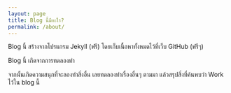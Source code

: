 ```yaml
---
layout: page
title: Blog นี้มีอะไร?
permalink: /about/
---
```


Blog นี้ สร้างจากโปรแกรม Jekyll (ฟรี) โดยเก็บเนื้อหาทั้งหมดไว้ที่เว็บ GitHub (ฟรีๆ) 

Blog นี้ เกิดจากการทดลองทำ 

จากนั้นเกิดความสนุกที่จะลองทำสิ่งอื่น 
เลยทดลองทำเรื่องอื่นๆ ตามมา แล้วสรุปสิ่งที่ค้นพบว่า Work ไว้ใน blog นี้
